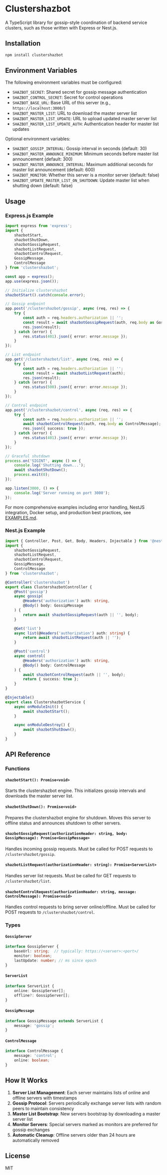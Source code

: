 # Clustershazbot

A TypeScript library for gossip-style coordination of backend service clusters, such as those written with Express or Nest.js.

## Installation

```bash
npm install clustershazbot
```

## Environment Variables

The following environment variables must be configured:

- `SHAZBOT_SECRET`: Shared secret for gossip message authentication
- `SHAZBOT_CONTROL_SECRET`: Secret for control operations  
- `SHAZBOT_BASE_URL`: Base URL of this server (e.g., `https://localhost:3000/`)
- `SHAZBOT_MASTER_LIST`: URL to download the master server list
- `SHAZBOT_MASTER_LIST_UPDATE`: URL to upload updated master server list
- `SHAZBOT_MASTER_LIST_UPDATE_AUTH`: Authentication header for master list updates

Optional environment variables:

- `SHAZBOT_GOSSIP_INTERVAL`: Gossip interval in seconds (default: 30)
- `SHAZBOT_MASTER_ANNOUNCE_MINIMUM`: Minimum seconds before master list announcement (default: 300)
- `SHAZBOT_MASTER_ANNOUNCE_INTERVAL`: Maximum additional seconds for master list announcement (default: 600)
- `SHAZBOT_MONITOR`: Whether this server is a monitor server (default: false)
- `SHAZBOT_UPDATE_MASTER_LIST_ON_SHUTDOWN`: Update master list when shutting down (default: false)

## Usage

### Express.js Example

```typescript
import express from 'express';
import {
    shazbotStart,
    shazbotShutDown,
    shazbotGossipRequest,
    shazbotListRequest,
    shazbotControlRequest,
    GossipMessage,
    ControlMessage
} from 'clustershazbot';

const app = express();
app.use(express.json());

// Initialize clustershazbot
shazbotStart().catch(console.error);

// Gossip endpoint
app.post('/clustershazbot/gossip', async (req, res) => {
    try {
        const auth = req.headers.authorization || '';
        const result = await shazbotGossipRequest(auth, req.body as GossipMessage);
        res.json(result);
    } catch (error) {
        res.status(401).json({ error: error.message });
    }
});

// List endpoint
app.get('/clustershazbot/list', async (req, res) => {
    try {
        const auth = req.headers.authorization || '';
        const result = await shazbotListRequest(auth);
        res.json(result);
    } catch (error) {
        res.status(500).json({ error: error.message });
    }
});

// Control endpoint
app.post('/clustershazbot/control', async (req, res) => {
    try {
        const auth = req.headers.authorization || '';
        await shazbotControlRequest(auth, req.body as ControlMessage);
        res.json({ success: true });
    } catch (error) {
        res.status(401).json({ error: error.message });
    }
});

// Graceful shutdown
process.on('SIGINT', async () => {
    console.log('Shutting down...');
    await shazbotShutDown();
    process.exit(0);
});

app.listen(3000, () => {
    console.log('Server running on port 3000');
});
```

For more comprehensive examples including error handling, NestJS integration, Docker setup, and production best practices, see [EXAMPLES.md](./EXAMPLES.md).

### Nest.js Example

```typescript
import { Controller, Post, Get, Body, Headers, Injectable } from '@nestjs/common';
import { 
    shazbotGossipRequest, 
    shazbotListRequest, 
    shazbotControlRequest,
    GossipMessage,
    ControlMessage 
} from 'clustershazbot';

@Controller('clustershazbot')
export class ClustershazbotController {
    @Post('gossip')
    async gossip(
        @Headers('authorization') auth: string,
        @Body() body: GossipMessage
    ) {
        return await shazbotGossipRequest(auth || '', body);
    }

    @Get('list')
    async list(@Headers('authorization') auth: string) {
        return await shazbotListRequest(auth || '');
    }

    @Post('control')
    async control(
        @Headers('authorization') auth: string,
        @Body() body: ControlMessage
    ) {
        await shazbotControlRequest(auth || '', body);
        return { success: true };
    }
}

@Injectable()
export class ClustershazbotService {
    async onModuleInit() {
        await shazbotStart();
    }

    async onModuleDestroy() {
        await shazbotShutDown();
    }
}
```

## API Reference

### Functions

#### `shazbotStart(): Promise<void>`
Starts the clustershazbot engine. This initializes gossip intervals and downloads the master server list.

#### `shazbotShutDown(): Promise<void>`
Prepares the clustershazbot engine for shutdown. Moves this server to offline status and announces shutdown to other servers.

#### `shazbotGossipRequest(authorizationHeader: string, body: GossipMessage): Promise<GossipMessage>`
Handles incoming gossip requests. Must be called for POST requests to `/clustershazbot/gossip`.

#### `shazbotListRequest(authorizationHeader: string): Promise<ServerList>`
Handles server list requests. Must be called for GET requests to `/clustershazbot/list`.

#### `shazbotControlRequest(authorizationHeader: string, message: ControlMessage): Promise<void>`
Handles control requests to bring server online/offline. Must be called for POST requests to `/clustershazbot/control`.

### Types

#### `GossipServer`
```typescript
interface GossipServer {
    baseUrl: string;  // typically: https://<server>:<port>/
    monitor: boolean;
    lastUpdate: number; // ms since epoch
}
```

#### `ServerList`
```typescript
interface ServerList {
    online: GossipServer[];
    offline?: GossipServer[];
}
```

#### `GossipMessage`
```typescript
interface GossipMessage extends ServerList {
    message: 'gossip';
}
```

#### `ControlMessage`
```typescript
interface ControlMessage {
    message: 'control';
    online: boolean;
}
```

## How It Works

1. **Server List Management**: Each server maintains lists of online and offline servers with timestamps
2. **Gossip Protocol**: Servers periodically exchange server lists with random peers to maintain consistency
3. **Master List Bootstrap**: New servers bootstrap by downloading a master server list
4. **Monitor Servers**: Special servers marked as monitors are preferred for gossip exchanges
5. **Automatic Cleanup**: Offline servers older than 24 hours are automatically removed

## License

MIT
